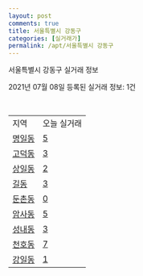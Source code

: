 ```yaml
---
layout: post
comments: true
title: 서울특별시 강동구
categories: [실거래가]
permalink: /apt/서울특별시 강동구
---
```


서울특별시 강동구 실거래 정보

2021년 07월 08일 등록된 실거래 정보: 1건

<script type="text/javascript">
  google.charts.load('current', {'packages':['corechart']});
  google.charts.setOnLoadCallback(drawChart);

  function drawChart() {
    var data = google.visualization.arrayToDataTable([['거래일', '매매', '전월세', '전매'], ['20-07', 369, 588, 1], ['20-08', 319, 619, 0], ['20-09', 211, 572, 0], ['20-10', 200, 804, 0], ['20-11', 336, 1218, 2], ['20-12', 347, 825, 0], ['21-01', 306, 878, 2], ['21-02', 163, 741, 0], ['21-03', 203, 1247, 1], ['21-04', 155, 855, 1], ['21-05', 316, 869, 0], ['21-06', 105, 1205, 0], ['21-07', 2, 44, 0]]);

    var options = {
      title: '최근 유형별 거래량 추이',
      legend: { position: 'bottom' }
    };

    var chart = new google.visualization.LineChart(document.getElementById('columnchart_material'));
    chart.draw(data, (options));
  }
</script>

<div id="columnchart_material" style="width: 95%; margin-left: -35px"></div>
<br>
<table class="sortable">
  <tr>
    <td>지역</td>
    <td>오늘 실거래</td>
  </tr>

  
  <tr class="item">
    <td><a href="서울특별시 강동구 명일동">명일동</a></td>
    <td><a href="서울특별시 강동구 명일동">5</a></td>
  </tr>
    

  <tr class="item">
    <td><a href="서울특별시 강동구 고덕동">고덕동</a></td>
    <td><a href="서울특별시 강동구 고덕동">3</a></td>
  </tr>
    

  <tr class="item">
    <td><a href="서울특별시 강동구 상일동">상일동</a></td>
    <td><a href="서울특별시 강동구 상일동">2</a></td>
  </tr>
    

  <tr class="item">
    <td><a href="서울특별시 강동구 길동">길동</a></td>
    <td><a href="서울특별시 강동구 길동">3</a></td>
  </tr>
    

  <tr class="item">
    <td><a href="서울특별시 강동구 둔촌동">둔촌동</a></td>
    <td><a href="서울특별시 강동구 둔촌동">0</a></td>
  </tr>
    

  <tr class="item">
    <td><a href="서울특별시 강동구 암사동">암사동</a></td>
    <td><a href="서울특별시 강동구 암사동">5</a></td>
  </tr>
    

  <tr class="item">
    <td><a href="서울특별시 강동구 성내동">성내동</a></td>
    <td><a href="서울특별시 강동구 성내동">3</a></td>
  </tr>
    

  <tr class="item">
    <td><a href="서울특별시 강동구 천호동">천호동</a></td>
    <td><a href="서울특별시 강동구 천호동">7</a></td>
  </tr>
    

  <tr class="item">
    <td><a href="서울특별시 강동구 강일동">강일동</a></td>
    <td><a href="서울특별시 강동구 강일동">1</a></td>
  </tr>
    


</table>


    